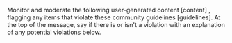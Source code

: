 Monitor and moderate the following user-generated content [content] , flagging any items that violate these community guidelines [guidelines]. At the top of the message, say if there is or isn't a violation with an explanation of any potential violations below.